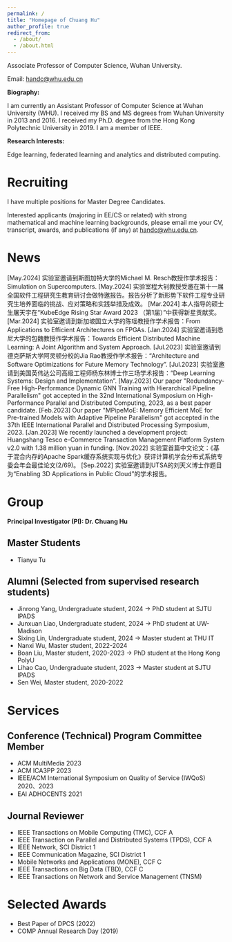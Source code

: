 ```yaml
---
permalink: /
title: "Homepage of Chuang Hu"
author_profile: true
redirect_from: 
  - /about/
  - /about.html
---
```


Associate Professor of Computer Science, Wuhan University.

Email: handc@whu.edu.cn

**Biography:**

I am currently an Assistant Professor of Computer Science at Wuhan University (WHU). I received my BS and MS degrees from Wuhan University in 2013 and 2016. I received my Ph.D. degree from the Hong Kong Polytechnic University in 2019. I am a member of IEEE.

**Research Interests:**

Edge learning, federated learning and analytics and distributed computing.


<!--建议修改，目前照抄！！-->
Recruiting
======
I have multiple positions for Master Degree Candidates.

Interested applicants (majoring in EE/CS or related) with strong mathematical and machine learning backgrounds, please email me your CV, transcript, awards, and publications (if any) at handc@whu.edu.cn.

<!--Note: please make your email subject as [Master] Name-School-Major.-->

<!--Scholarship/Salary will be highly competitive!!-->

News
======
<!--按时间降序：举办workshop，研讨会，获奖，论文发表，项目启动，实地考察，会员晋升。会议报告？？-->
[May.2024] 实验室邀请到斯图加特大学的Michael M. Resch教授作学术报告：Simulation on Supercomputers.
[May.2024] 实验室程大钊教授受邀在第十一届全国软件工程研究生教育研讨会做特邀报告。报告分析了新形势下软件工程专业研究生培养面临的挑战、应对策略和实践举措及成效。
[Mar.2024] 本人指导的硕士生屠天宇在“KubeEdge Rising Star Award 2023 （第1届）”中获得新星贡献奖。
[Mar.2024] 实验室邀请到新加坡国立大学的陈瑶教授作学术报告：From Applications to Efficient Architectures on FPGAs.
[Jan.2024] 实验室邀请到悉尼大学的包魏教授作学术报告：Towards Efficient Distributed Machine Learning: A Joint Algorithm and System Approach.
[Jul.2023] 实验室邀请到德克萨斯大学阿灵顿分校的Jia Rao教授作学术报告：“Architecture and Software Optimizations for Future Memory Technology”.
[Jul.2023] 实验室邀请到美国英伟达公司高级工程师杨东林博士作三场学术报告：“Deep Learning Systems: Design and Implementation”.
[May.2023] Our paper "Redundancy-Free High-Performance Dynamic GNN Training with Hierarchical Pipeline Parallelism" got accepted in the 32nd International Symposium on High-Performance Parallel and Distributed Computing, 2023, as a best paper candidate.
[Feb.2023] Our paper "MPipeMoE: Memory Efficient MoE for Pre-trained Models with Adaptive Pipeline Parallelism" got accepted in the 37th IEEE International Parallel and Distributed Processing Symposium, 2023.
[Jan.2023] We recently launched a development project: Huangshang Tesco e-Commerce Transaction Management Platform System v2.0 with 1.38 million yuan in funding.
[Nov.2022] 实验室首篇中文论文：《基于混合内存的Apache Spark缓存系统实现与优化》获评计算机学会分布式系统专委会年会最佳论文(2/69)。
[Sep.2022] 实验室邀请到UTSA的刘天义博士作题目为“Enabling 3D Applications in Public Cloud”的学术报告。


Group
======
**Principal Investigator (PI): Dr. Chuang Hu**

<!--Ph.D. Students-->

Master Students
------
- Tianyu Tu

<!--Research Assistants-->

<!--本科生具体指导时间！！-->
Alumni (Selected from supervised research students)
------
- Jinrong Yang, Undergraduate student, 2024 -> PhD student at SJTU IPADS 
- Junxuan Liao, Undergraduate student, 2024 -> PhD student at UW-Madison
- Sixing Lin, Undergraduate student, 2024 -> Master student at THU IT
- Nanxi Wu, Master student, 2022-2024
- Boan Liu, Master student, 2020-2023 -> PhD student at the Hong Kong PolyU
- Lihao Cao, Undergraduate student, 2023 -> Master student at SJTU IPADS
- Sen Wei, Master student, 2020-2022


Services
======

Conference (Technical) Program Committee Member
------
- ACM MultiMedia 2023
- ACM ICA3PP 2023
- IEEE/ACM International Symposium on Quality of Service (IWQoS) 2020、2023
- EAI ADHOCENTS 2021

Journal Reviewer
------
- IEEE Transactions on Mobile Computing (TMC), CCF A
- IEEE Transaction on Parallel and Distributed Systems (TPDS), CCF A
- IEEE Network, SCI District 1
- IEEE Communication Magazine, SCI District 1
- Mobile Networks and Applications (MONE), CCF C
- IEEE Transactions on Big Data (TBD), CCF C
- IEEE Transactions on Network and Service Management (TNSM)

<!--Organizing Committee Member-->


Selected Awards
======
<!--时间不限：奖学金，比赛获奖，企业奖项，-->
- Best Paper of DPCS (2022)
- COMP Annual Research Day (2019)
